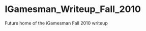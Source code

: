 IGamesman\_Writeup\_Fall\_2010
==============================

Future home of the iGamesman Fall 2010 writeup
